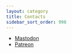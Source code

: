 ```yaml
---
layout: category
title: Contacts
sidebar_sort_order: 998
---
```


* [Mastodon](https://mastodon.online/@ithaca)
* [Patreon](https://www.patreon.com/ithaca "Go to Patreon page")
